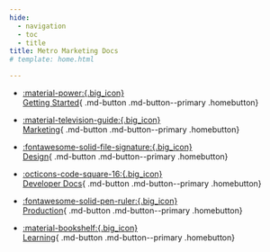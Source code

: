 ```yaml
---
hide:
  - navigation
  - toc
  - title
title: Metro Marketing Docs
# template: home.html

---
```


<style>
  .md-typeset h1,
  .md-content__button {
    display: none;
  }
/* .search-container {
    max-width: 600px;
    margin: 50px auto;
}

input[type="text"] {
    display: block;
    width: calc(100% - 24px);
    font-size: 18px;
    font-weight: 600;
    color: #4b00ff;
    padding: 10px;
    border: 2px solid #4b00ff;
} */
</style>

<!-- ## How can we help you? -->

<!-- <div class="search-container">
   <form action="">
     <input type="text" placeholder="Search..." name="search">
   </form>
</div> -->

<div class="grid cards" markdown>

- [:material-power:{.big_icon}<br>Getting Started](./Getting-Started/){ .md-button .md-button--primary .homebutton}
- [:material-television-guide:{.big_icon}<br>Marketing](./Marketing/){ .md-button .md-button--primary .homebutton}
- [ :fontawesome-solid-file-signature:{.big_icon} <br>Design](./Design/){ .md-button .md-button--primary .homebutton}
- [ :octicons-code-square-16:{.big_icon} <br> Developer Docs](./Developer-Docs/){ .md-button .md-button--primary .homebutton}
- [:fontawesome-solid-pen-ruler:{.big_icon} <br> Production](./Production/){ .md-button .md-button--primary .homebutton}

- [ :material-bookshelf:{.big_icon} <br> Learning](./Learning/){ .md-button .md-button--primary .homebutton}

</div>
